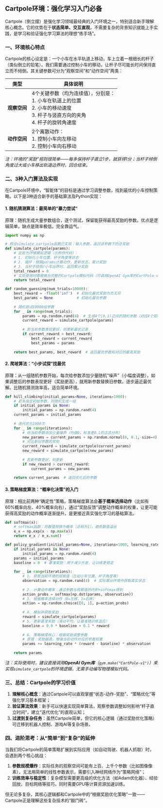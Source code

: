 ##  Cartpole环境：强化学习入门必备

Cartpole（倒立摆）是强化学习领域最经典的入门环境之一，特别适合新手理解核心概念。它的优势在于**状态简单、交互直观**，不需要复杂的背景知识就能上手实践，是学习和验证强化学习算法的理想“练手场”。


### 一、环境核心特点
Cartpole的核心设定是：一个小车在水平轨道上移动，车上立着一根细长的杆子（类似倒立的铅笔）。我们需要通过控制小车的移动，让杆子尽可能长时间保持直立而不倾倒。其关键参数可分为“观察空间”和“动作空间”两类：

| 类型         | 具体说明                                                                 |
|--------------|--------------------------------------------------------------------------|
| **观察空间** | 4个关键参数（均为连续值），分别是：<br>1. 小车在轨道上的位置<br>2. 小车的移动速度<br>3. 杆子与竖直方向的夹角<br>4. 杆子的旋转角速度 |
| **动作空间** | 2个离散动作：<br>1. 控制小车向左移动<br>2. 控制小车向右移动               |

*注：环境的“奖励”规则很简单——每多保持杆子直立1步，就获得1分；当杆子倾倒角度过大或小车移出轨道边界时，回合结束。*


### 二、3种入门算法及实现
在Cartpole环境中，“智能体”的目标是通过学习调整参数，找到最优的小车控制策略。以下是3种适合新手的基础算法及Python实现：

#### 1. 随机猜测算法：最简单的“暴力尝试”
原理：随机生成大量参数组合，逐个测试，保留能获得最高奖励的参数。优点是逻辑简单，缺点是效率极低，完全靠运气。
```python
import numpy as np

# 假设simulate_cartpole函数已实现：输入参数，返回该参数下的总奖励
def simulate_cartpole(params):
    # 此处为环境模拟逻辑（示例伪代码）：
    # 1. 初始化小车位置、杆子角度等状态
    # 2. 循环：根据params计算动作，更新状态，累计奖励
    # 3. 当杆子倾倒/小车出界时，返回累计奖励
    total_reward = 0
    # 实际使用时需替换为完整的Cartpole模拟代码（可调用OpenAI Gym库的CartPole-v1环境）
    return total_reward

def random_guessing(num_trials=10000):
    best_reward = -float('inf')  # 初始化最优奖励为负无穷
    best_params = None           # 初始化最优参数
    
    # 随机尝试10000组参数
    for _ in range(num_trials):
        params = np.random.rand(4)  # 生成4个[0,1)之间的随机参数（对应4个观察值的权重）
        current_reward = simulate_cartpole(params)
        
        # 若当前参数表现更好，则更新最优记录
        if current_reward > best_reward:
            best_reward = current_reward
            best_params = params
            
    return best_params, best_reward  # 返回最优参数和对应的最高奖励
```


#### 2. 爬坡算法：“小步试探”找最优
原理：从一组随机参数开始，每次给参数添加少量随机“噪声”（小幅度调整），如果调整后的参数表现更好（奖励更高），就用新参数替换旧参数，逐步逼近最优解。比随机猜测效率高，适合简单环境。
```python
def hill_climbing(initial_params=None, iterations=1000):
    # 若未指定初始参数，则随机生成一组
    if initial_params is None:
        initial_params = np.random.rand(4)
    current_params = initial_params
    
    # 迭代优化1000次
    for _ in range(iterations):
        # 给当前参数添加少量噪声（均值0，标准差0.1的正态分布）
        new_params = current_params + np.random.normal(0, 0.1, size=4)
        # 对比新旧参数的奖励
        current_reward = simulate_cartpole(current_params)
        new_reward = simulate_cartpole(new_params)
        
        # 若新参数更好，则更新
        if new_reward > current_reward:
            current_params = new_params
            
    return current_params  # 返回优化后的参数
```


#### 3. 策略梯度算法：“概率化决策”的入门
原理：相比前两种“确定性”策略，策略梯度算法会**基于概率选择动作**（比如有60%概率向左、40%概率向右），通过“奖励反馈”调整动作概率的权重，让更可能获得高奖励的动作概率逐渐提升。是更接近真实强化学习的基础算法。
```python
def softmax(x):
    # softmax函数：将数值转换为概率（总和为1），避免数值溢出
    e_x = np.exp(x - np.max(x))
    return e_x / e_x.sum()

def policy_gradient(initial_params=None, iterations=1000, learning_rate=0.01):
    if initial_params is None:
        initial_params = np.random.rand(4)
    params = initial_params
    baseline = 0  # 基准奖励：用于减少方差，让训练更稳定
    
    for _ in range(iterations):
        # 1. 获取当前环境的观察值（比如小车位置、杆子角度等）
        observation = np.random.rand(4)  # 实际需从环境中获取真实状态
        
        # 2. 计算动作概率：通过参数与观察值的内积+softmax得到
        action_probs = softmax(np.dot(params, observation))
        # 3. 根据概率选择动作（0=左移，1=右移）
        action = np.random.choice([0, 1], p=action_probs)
        
        # 4. 模拟并获取奖励
        reward = simulate_cartpole(params)
        # 5. 更新基准奖励（滑动平均，让基准随训练适应）
        baseline = 0.9 * baseline + 0.1 * reward
        
        # 6. 策略梯度核心：根据奖励调整参数
        # 原理：奖励越高，增强当前动作对应的参数权重
        params += learning_rate * (reward - baseline) * observation
        
    return params
```

*注：实际使用时，建议直接调用**OpenAI Gym库**（`gym.make("CartPole-v1")`）来实现`simulate_cartpole`的环境逻辑，无需手动编写物理模拟代码。*


### 三、总结：Cartpole的学习价值
1.  **理解核心概念**：通过Cartpole可以直观掌握“状态-动作-奖励”、“策略优化”等强化学习基本框架；
2.  **验证算法效果**：新手可以快速实现简单算法，观察参数调整如何影响“杆子直立时间”，建立“迭代优化”的直观认知；
3.  **过渡到复杂任务**：虽然Cartpole简单，但它的核心逻辑（通过奖励优化策略）可迁移到机器人控制、游戏AI等复杂场景。


### 四、进阶思考：从“简单”到“复杂”的延伸
当我们将Cartpole的简单策略扩展到实际应用（如自动驾驶、机器人抓取）时，会遇到两个核心挑战：
1.  **参数规模爆炸**：实际任务的观察空间可能有上百、上千个参数（比如图像像素），无法用简单的线性参数表示，需要引入神经网络作为“策略网络”；
2.  **训练效率与稳定性**：复杂模型需要更高级的优化方法（如Adam优化器）、经验回放、目标网络等技巧，同时需要GPU等计算资源加速训练。

但无论多复杂，其核心逻辑都和Cartpole中的“根据奖励优化策略”一致——Cartpole正是理解这些复杂技术的“敲门砖”。
